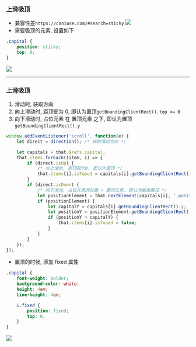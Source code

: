 ### 上滑吸顶

- 兼容性差`https://caniuse.com/#search=sticky`
  ![](https://databasing.oss-cn-beijing.aliyuncs.com/markdown/20200215133533.png)
- 需要吸顶的元素, 设置如下

```css
.capital {
	position: sticky;
	top: 0;
}
```

![](https://databasing.oss-cn-beijing.aliyuncs.com/markdown/20200215132510.gif)

---

### 上滑吸顶

1. 滑动时, 获取方向
2. 向上滑动时, 距顶部为 0, 即认为置顶`getBoundingClientRect().top <= 0`
3. 向下滑动时, 占位元素 在 置顶元素 之下, 即认为置顶`getBoundingClientRect().y`

```js
window.addEventListener('scroll', function(e) {
	let direct = direction(); /* 获取滑动方向 */

	let capitals = that.$refs.capital;
	that.items.forEach((item, i) => {
		if (direct.isUp) {
			/* 向上滑动, 距顶部为0, 即认为置顶 */
			that.items[i].isToped = capitals[i].getBoundingClientRect().top <= 0;
		}
		if (direct.isDown) {
			/* 向下滑动, 占位元素的位置 > 置顶元素, 即认为脱离置顶 */
			let positionElement = that.nextElement(capitals[i], '.position');
			if (positionElement) {
				let capitalY = capitals[i].getBoundingClientRect().y;
				let positionY = positionElement.getBoundingClientRect().y;
				if (positionY > capitalY) {
					that.items[i].isToped = false;
				}
			}
		}
	});
});
```

- 置顶的时候, 添加 fixed 属性

```scss
.capital {
	font-weight: bolder;
	background-color: white;
	height: 4em;
	line-height: 4em;

	&.fixed {
		position: fixed;
		top: 0;
	}
}
```

![](https://databasing.oss-cn-beijing.aliyuncs.com/markdown/20200215153500.gif)
